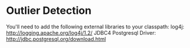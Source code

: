 Outlier Detection
===============

You'll need to add the following external libraries to your classpath:
log4j: http://logging.apache.org/log4j/1.2/
JDBC4 Postgresql Driver: http://jdbc.postgresql.org/download.html
